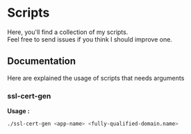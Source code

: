 # Scripts
Here, you'll find a collection of my scripts.<br/>
Feel free to send issues if you think I should improve one.

## Documentation
Here are explained the usage of scripts that needs arguments

### ssl-cert-gen
**Usage :**
```bash
./ssl-cert-gen <app-name> <fully-qualified-domain.name>
```
